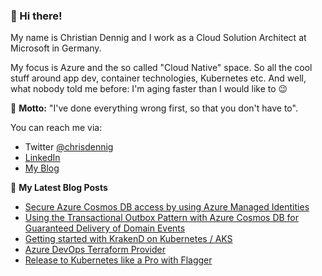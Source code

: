 ### 👋 Hi there!

My name is Christian Dennig and I work as a Cloud Solution Architect at Microsoft in Germany.

My focus is Azure and the so called "Cloud Native" space. So all the cool stuff around app dev, container technologies, Kubernetes etc. And well, what nobody told me before: I'm aging faster than I would like to 😉

📣 **Motto:** "I've done everything wrong first, so that you don't have to".

You can reach me via:

- Twitter [@chrisdennig](https://twitter.com/chrisdennig)
- [LinkedIn](https://www.linkedin.com/in/christian-dennig-47427733/)
- [My Blog](https://partlycloudy.blog)

📕 **My Latest Blog Posts**

<!-- BLOG-POST-LIST:START -->
- [Secure Azure Cosmos DB access by using Azure Managed Identities](https://partlycloudy.blog/2021/10/03/secure-azure-cosmos-db-access-by-using-azure-managed-identities/)
- [Using the Transactional Outbox Pattern with Azure Cosmos DB for Guaranteed Delivery of Domain Events](https://partlycloudy.blog/2021/09/22/using-the-transactional-outbox-pattern-with-azure-cosmos-db-for-guaranteed-delivery-of-domain-events/)
- [Getting started with KrakenD on Kubernetes / AKS](https://partlycloudy.blog/2021/02/17/getting-started-with-krakend-on-kubernetes-aks/)
- [Azure DevOps Terraform Provider](https://partlycloudy.blog/2020/08/05/azure-devops-terraform-provider/)
- [Release to Kubernetes like a Pro with Flagger](https://partlycloudy.blog/2020/07/08/release-to-k8s-like-a-pro-with-flagger/)
<!-- BLOG-POST-LIST:END -->
